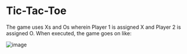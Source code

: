 # Tic-Tac-Toe

The game uses Xs and Os wherein Player 1 is assigned X and Player 2 is assigned O. When executed, the game goes on like:

![image](https://user-images.githubusercontent.com/78945792/147959053-f7555ffd-128b-4583-868f-12689e566c0f.png)
